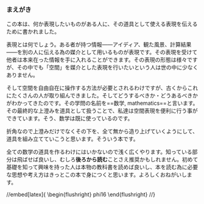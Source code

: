 ### まえがき

この本は、何か表現したいものがある人に、その道具として使える表現を伝えるために書かれました。

表現とは何でしょう。ある者が持つ情報――アイディア、観た風景、計算結果――を別の人に伝える為の媒介として用いるものが表現です。その表現を受けて他者は本来在った情報を手に入れることができます。その表現の形態は様々ですが、その中でも「空間」を媒介とした表現を行いたいという人は世の中に少なくありません。

そして空間を自由自在に操作する方法が必要とされるわけですが、古くからこれにたくさんの人が取り組んできました。そしてどうするべきか・どうあるべきかがわかってきたのです。その学問の名前を==数学, mathematics==と言います。その最終的な上澄みを道具として扱うことで、私達は空間表現を便利に行う事ができています。そう、数学は既に使っているのです。

折角なので上澄みだけでなくその下を、全て無から造り上げていくようにして、道具を組み立てていこうと思います。そういう本です。

全ての数学の道具を作るわけにはいかないので浅く広くやります。知っている部分は飛ばせば良いし、むしろ**後ろから読む**ことさえ推奨かもしれません。初めて基礎を知って興味を持った人は本物の教科書を読めば良いし、本を読む為に必要な思想や考え方はきっとこの本で身につくと思います。よろしくおねがいします。

//embed[latex]{
\begin{flushright}
phi16
\end{flushright}
//}
